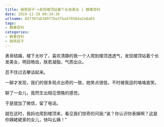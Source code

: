 ```yaml
---
title: 搞笑段子->发现楼顶站着个长发美女 | 糗事百科
date: 2019-11-28 00:34:36
urlname: 0d7397ab38977be3fbad70584a2e8a03
tags: 
- 糗事百科
categories:
- 糗事百科
- 搞笑段子
---
```

表哥结婚，楼下太吵了，喜欢清静的我一个人爬到楼顶透透气，发现楼顶站着个长发美女，明目皓齿，肤若凝脂，气质出众。

忍不住过去攀谈起来。

一聊才发现，我们的很多观点出奇的一致，她笑点很低，不时被我逗的咯咯直笑。

聊了一会儿，竟然生出相见恨晚的感觉。

于是就加了微信，留了电话。

就在这时，我妈也爬到楼顶来，看见我们惊奇的问我:“诶？你认识你表姨啊？这是你姨姥姥家的女儿，快叫幺姨！”


